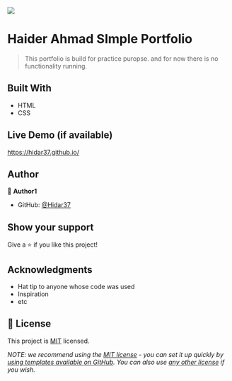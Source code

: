 ![](https://img.shields.io/badge/Microverse-blueviolet)

# Haider Ahmad SImple Portfolio

> This portfolio is build for practice puropse. and for now there is no functionality running.


## Built With

- HTML
- CSS

## Live Demo (if available)

https://hidar37.github.io/

## Author

👤 **Author1**

- GitHub: [@Hidar37](https://github.com/Hidar37)

## Show your support

Give a ⭐️ if you like this project!

## Acknowledgments

- Hat tip to anyone whose code was used
- Inspiration
- etc

## 📝 License

This project is [MIT](./MIT.md) licensed.

_NOTE: we recommend using the [MIT license](https://choosealicense.com/licenses/mit/) - you can set it up quickly by [using templates available on GitHub](https://docs.github.com/en/communities/setting-up-your-project-for-healthy-contributions/adding-a-license-to-a-repository). You can also use [any other license](https://choosealicense.com/licenses/) if you wish._
